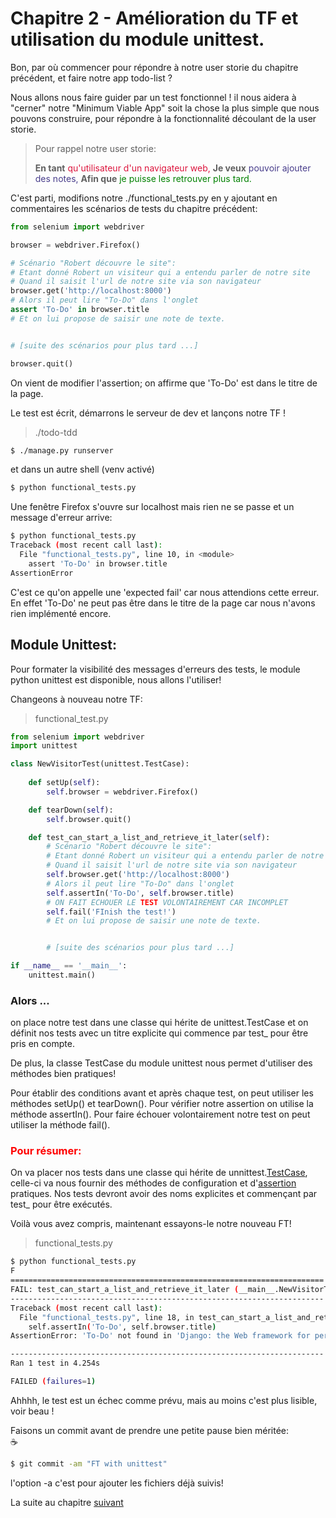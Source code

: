 # Chapitre 2 - Amélioration du TF et utilisation du module unittest.

Bon, par où commencer pour répondre à notre user storie du chapitre précédent, et faire notre app todo-list ?  

Nous allons nous faire guider par un test fonctionnel ! il nous aidera à "cerner" notre "Minimum Viable App" soit la chose la plus simple que nous pouvons construire, pour répondre à la fonctionnalité découlant de la user storie.

>Pour rappel notre user storie:  
>
> __En tant__ <font color="DC143C">qu'utilisateur d'un navigateur web,</font> __Je veux__ <font color="483D8B">pouvoir ajouter des notes, </font> __Afin que__  <font color="008000">je puisse les retrouver plus tard.</font>

C'est parti, modifions notre ./functional_tests.py en y ajoutant en commentaires les scénarios de tests du chapitre précédent:

```python
from selenium import webdriver

browser = webdriver.Firefox()

# Scénario "Robert découvre le site":
# Etant donné Robert un visiteur qui a entendu parler de notre site
# Quand il saisit l'url de notre site via son navigateur
browser.get('http://localhost:8000')
# Alors il peut lire "To-Do" dans l'onglet
assert 'To-Do' in browser.title
# Et on lui propose de saisir une note de texte.


# [suite des scénarios pour plus tard ...]

browser.quit()
```

On vient de modifier l'assertion; on affirme que 'To-Do' est dans le titre de la page.

Le test est écrit, démarrons le serveur de dev et lançons notre TF !
>./todo-tdd
```bash
$ ./manage.py runserver
```
et dans un autre shell (venv activé)
```bash
$ python functional_tests.py
```
Une fenêtre Firefox s'ouvre sur localhost mais rien ne se passe et un message d'erreur arrive:
```bash
$ python functional_tests.py 
Traceback (most recent call last):
  File "functional_tests.py", line 10, in <module>
    assert 'To-Do' in browser.title
AssertionError
```
C'est ce qu'on appelle une 'expected fail' car nous attendions cette erreur. En effet 'To-Do' ne peut pas être dans le titre de la page car nous n'avons rien implémenté encore.

## Module Unittest:

Pour formater la visibilité des messages d'erreurs des tests, le module python unittest est disponible, nous allons l'utiliser!

Changeons à nouveau notre TF:
> functional_test.py
```python
from selenium import webdriver
import unittest

class NewVisitorTest(unittest.TestCase):
    
    def setUp(self):
        self.browser = webdriver.Firefox()

    def tearDown(self):
        self.browser.quit()

    def test_can_start_a_list_and_retrieve_it_later(self):
        # Scénario "Robert découvre le site":
        # Etant donné Robert un visiteur qui a entendu parler de notre site
        # Quand il saisit l'url de notre site via son navigateur
        self.browser.get('http://localhost:8000')
        # Alors il peut lire "To-Do" dans l'onglet
        self.assertIn('To-Do', self.browser.title)
        # ON FAIT ECHOUER LE TEST VOLONTAIREMENT CAR INCOMPLET
        self.fail('FInish the test!')
        # Et on lui propose de saisir une note de texte.


        # [suite des scénarios pour plus tard ...]

if __name__ == '__main__':
    unittest.main()
```
### Alors ...
on place notre test dans une classe qui hérite de unittest.TestCase et on définit nos tests avec un titre explicite qui commence par test_ pour être pris en compte.  

De plus, la classe TestCase du module unittest nous permet d'utiliser des méthodes bien pratiques!

Pour établir des conditions avant et après chaque test, on peut utiliser les méthodes setUp() et tearDown(). Pour vérifier notre assertion on utilise la méthode assertIn(). Pour faire échouer volontairement notre test on peut utiliser la méthode fail().

### <font style="color: red;"> Pour résumer:</font>  
On va placer nos tests dans une classe qui hérite de unnittest.[TestCase](https://docs.python.org/fr/3.6/library/unittest.html#unittest.TestCase), celle-ci va nous fournir des méthodes de configuration et d'[assertion](https://docs.python.org/fr/3.6/library/unittest.html#assert-methods) pratiques. Nos tests devront avoir des noms explicites et commençant par test_ pour être exécutés.

Voilà vous avez compris, maintenant essayons-le notre nouveau FT!
>functional_tests.py
```bash
$ python functional_tests.py 
F
======================================================================
FAIL: test_can_start_a_list_and_retrieve_it_later (__main__.NewVisitorTest)
----------------------------------------------------------------------
Traceback (most recent call last):
  File "functional_tests.py", line 18, in test_can_start_a_list_and_retrieve_it_later
    self.assertIn('To-Do', self.browser.title)
AssertionError: 'To-Do' not found in 'Django: the Web framework for perfectionists with deadlines.'

----------------------------------------------------------------------
Ran 1 test in 4.254s

FAILED (failures=1)
```

Ahhhh, le test est un échec comme prévu, mais au moins c'est plus lisible, voir beau !

Faisons un commit avant de prendre une petite pause bien méritée:  
 ☕

```bash
$ git commit -am "FT with unittest"
```
l'option -a c'est pour ajouter les fichiers déjà suivis!

La suite au chapitre [suivant](chap3.md)



 
